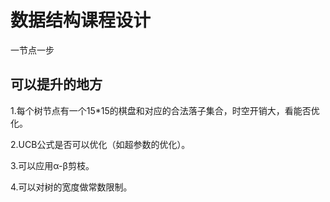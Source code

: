 # 数据结构课程设计
一节点一步

## 可以提升的地方

1.每个树节点有一个15*15的棋盘和对应的合法落子集合，时空开销大，看能否优化。

2.UCB公式是否可以优化（如超参数的优化）。

3.可以应用α-β剪枝。

4.可以对树的宽度做常数限制。


